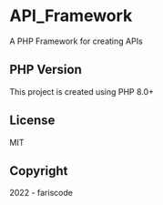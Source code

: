 # API_Framework

A PHP Framework for creating APIs

## PHP Version

This project is created using PHP 8.0+

## License

MIT

## Copyright

2022 - fariscode
